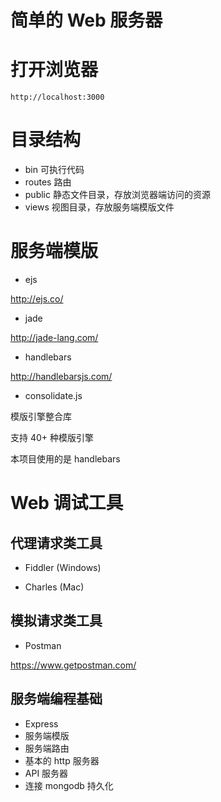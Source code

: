 # 简单的 Web 服务器


# 打开浏览器

```
http://localhost:3000
```

# 目录结构

* bin       可执行代码
* routes    路由
* public    静态文件目录，存放浏览器端访问的资源
* views     视图目录，存放服务端模版文件

# 服务端模版

* ejs

http://ejs.co/

* jade

http://jade-lang.com/

* handlebars

http://handlebarsjs.com/

* consolidate.js

模版引擎整合库

支持 40+ 种模版引擎

本项目使用的是 handlebars

# Web 调试工具

## 代理请求类工具

* Fiddler (Windows)

* Charles (Mac)

## 模拟请求类工具

* Postman 

https://www.getpostman.com/

## 服务端编程基础

* Express
* 服务端模版
* 服务端路由
* 基本的 http 服务器 
* API 服务器
* 连接 mongodb 持久化 